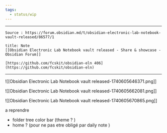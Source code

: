 ```yaml
---
tags:
  - status/wip
---
```


---

 
````ad-tip
Source : https://forum.obsidian.md/t/obsidian-electronic-lab-notebook-vault-released/86577/1

````

````ad-note
title: Note
[[Obsidian Electronic Lab Notebook vault released - Share & showcase - Obsidian Forum]] 

[https://github.com/fcskit/obsidian-eln 406](https://github.com/fcskit/obsidian-eln)

````

---

![[Obsidian Electronic Lab Notebook vault released-1740605646371.png]]

![[Obsidian Electronic Lab Notebook vault released-1740605662081.png]]

![[Obsidian Electronic Lab Notebook vault released-1740605670865.png]]


a reprendre 
- folder tree color bar (theme ? )
- home ? (pour ne pas etre obligé par daily note )